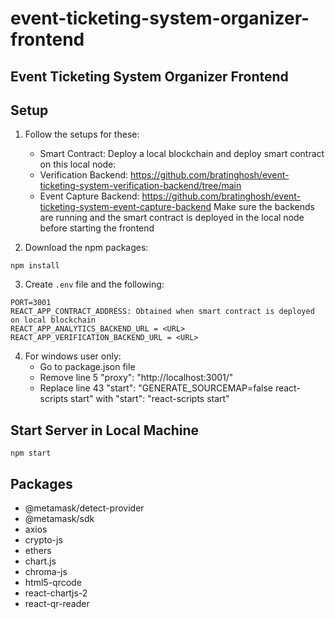# event-ticketing-system-organizer-frontend
## Event Ticketing System Organizer Frontend

## Setup
1. Follow the setups for these:
   - Smart Contract: Deploy a local blockchain and deploy smart contract on this local node: 
   - Verification Backend: https://github.com/bratinghosh/event-ticketing-system-verification-backend/tree/main
   - Event Capture Backend: https://github.com/bratinghosh/event-ticketing-system-event-capture-backend
Make sure the backends are running and the smart contract is deployed in the local node before starting the frontend
    
2. Download the npm packages:
```
npm install
```
3. Create `.env` file and the following:
```
PORT=3001
REACT_APP_CONTRACT_ADDRESS: Obtained when smart contract is deployed on local blockchain
REACT_APP_ANALYTICS_BACKEND_URL = <URL>
REACT_APP_VERIFICATION_BACKEND_URL = <URL>
```

4. For windows user only:
   - Go to package.json file
   - Remove line 5 "proxy": "http://localhost:3001/"
   - Replace line 43 "start": "GENERATE_SOURCEMAP=false react-scripts start" with "start": "react-scripts start"
     
## Start Server in Local Machine
`npm start`

## Packages
* @metamask/detect-provider
* @metamask/sdk
* axios
* crypto-js
* ethers
* chart.js
* chroma-js
* html5-qrcode
* react-chartjs-2
* react-qr-reader
